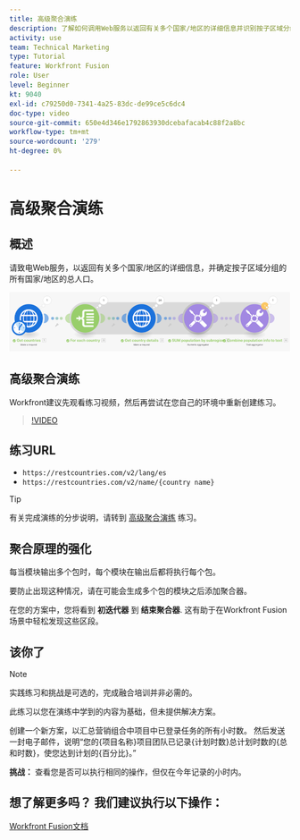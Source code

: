 ```yaml
---
title: 高级聚合演练
description: 了解如何调用Web服务以返回有关多个国家/地区的详细信息并识别按子区域分组的人口，所有这些均位于 [!DNL Adobe Workfront Fusion].
activity: use
team: Technical Marketing
type: Tutorial
feature: Workfront Fusion
role: User
level: Beginner
kt: 9040
exl-id: c79250d0-7341-4a25-83dc-de99ce5c6dc4
doc-type: video
source-git-commit: 650e4d346e1792863930dcebafacab4c88f2a8bc
workflow-type: tm+mt
source-wordcount: '279'
ht-degree: 0%

---
```


# 高级聚合演练

## 概述

请致电Web服务，以返回有关多个国家/地区的详细信息，并确定按子区域分组的所有国家/地区的总人口。

![融合场景的图像](assets/iteration-and-aggregation-3.png)

## 高级聚合演练

Workfront建议先观看练习视频，然后再尝试在您自己的环境中重新创建练习。

>[!VIDEO](https://video.tv.adobe.com/v/335281/?quality=12&learn=on)

## 练习URL

* `https://restcountries.com/v2/lang/es`
* `https://restcountries.com/v2/name/{country name}`

>[!TIP]
>
>有关完成演练的分步说明，请转到 [高级聚合演练](https://experienceleague.adobe.com/docs/workfront-learn/tutorials-workfront/fusion/exercises/advanced-aggregation.html?lang=en) 练习。

## 聚合原理的强化

每当模块输出多个包时，每个模块在输出后都将执行每个包。

要防止出现这种情况，请在可能会生成多个包的模块之后添加聚合器。

在您的方案中，您将看到 **初迭代器** 到 **结束聚合器**. 这有助于在Workfront Fusion场景中轻松发现这些区段。

## 该你了

>[!NOTE]
>
>实践练习和挑战是可选的，完成融合培训并非必需的。

此练习以您在演练中学到的内容为基础，但未提供解决方案。

创建一个新方案，以汇总营销组合中项目中已登录任务的所有小时数。 然后发送一封电子邮件，说明“您的{项目名称}项目团队已记录{计划时数}总计划时数的{总和时数}，使您达到计划的{百分比}。”

**挑战：** 查看您是否可以执行相同的操作，但仅在今年记录的小时内。

## 想了解更多吗？ 我们建议执行以下操作：

[Workfront Fusion文档](https://experienceleague.adobe.com/docs/workfront/using/adobe-workfront-fusion/workfront-fusion-2.html?lang=en)
